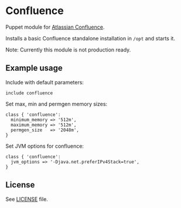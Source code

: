 # Confluence

Puppet module for [Atlassian Confluence](https://www.atlassian.com/software/confluence).

Installs a basic Confluence standalone installation in `/opt` and starts it.

Note: Currently this module is not production ready.

## Example usage

Include with default parameters:

    include confluence

Set max, min and permgen memory sizes:

    class { 'confluence':
      minimum_memory => '512m',
      maximum_memory => '512m',
      permgen_size   => '2048m',
    }

Set JVM options for confluence:

    class { 'confluence':
      jvm_options => '-Djava.net.preferIPv4Stack=true',
    }

## License

See [LICENSE](LICENSE) file.
